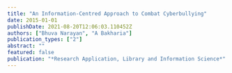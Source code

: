 ```yaml
---
title: "An Information-Centred Approach to Combat Cyberbullying"
date: 2015-01-01
publishDate: 2021-08-20T12:06:03.110452Z
authors: ["Bhuva Narayan", "A Bakharia"]
publication_types: ["2"]
abstract: ""
featured: false
publication: "*Research Application, Library and Information Science*"
---
```


